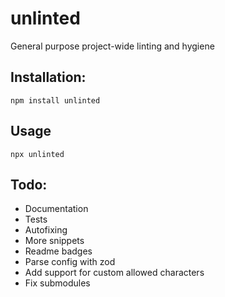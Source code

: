 # unlinted

General purpose project-wide linting and hygiene

## Installation:

```
npm install unlinted
```

## Usage

<!-- snippet: bash -->
```
npx unlinted
```

## Todo:

- Documentation
- Tests
- Autofixing
- More snippets
- Readme badges
- Parse config with zod
- Add support for custom allowed characters
- Fix submodules
